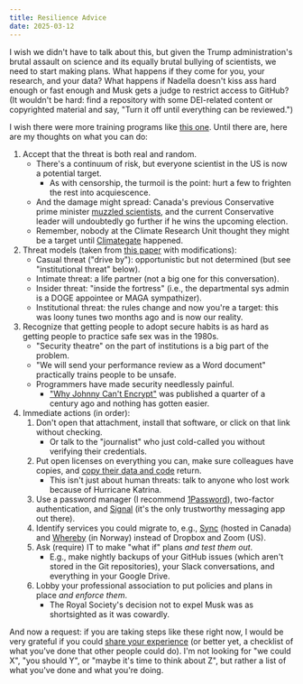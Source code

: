 ```yaml
---
title: Resilience Advice
date: 2025-03-12
---
```


I wish we didn't have to talk about this,
but given the Trump administration's brutal assault on science
and its equally brutal bullying of scientists,
we need to start making plans.
What happens if they come for you, your research, and your data?
What happens if Nadella doesn't kiss ass hard enough or fast enough
and Musk gets a judge to restrict access to GitHub?
(It wouldn't be hard:
find a repository with some DEI-related content or copyrighted material and say,
"Turn it off until everything can be reviewed.")

I wish there were more training programs like [this one][mitchell-ford].
Until there are,
here are my thoughts on what you can do:

1.  Accept that the threat is both real and random.
    -   There's a continuum of risk, but everyone scientist in the US is now a potential target.
        -   As with censorship, the turmoil is the point: hurt a few to frighten the rest into acquiescence.
    -   And the damage might spread:
        Canada's previous Conservative prime minister [muzzled scientists][harper-muzzle],
        and the current Conservative leader will undoubtedly go further if he wins the upcoming election.
    -   Remember, nobody at the Climate Research Unit thought they might be a target until [Climategate][climategate] happened.
1.  Threat models (taken from [this paper][plos] with modifications):
    -   Casual threat ("drive by"): opportunistic but not determined (but see "institutional threat" below).
    -   Intimate threat: a life partner (not a big one for this conversation).
    -   Insider threat: "inside the fortress" (i.e., the departmental sys admin is a DOGE appointee or MAGA sympathizer).
    -   Institutional threat: the rules change and now you're a target: this was loony tunes two months ago and is now our reality.
1.  Recognize that getting people to adopt secure habits is as hard as getting people to practice safe sex was in the 1980s.
    -   "Security theatre" on the part of institutions is a big part of the problem.
    -   "We will send your performance review as a Word document" practically trains people to be unsafe.
    -   Programmers have made security needlessly painful.
        -   ["Why Johnny Can't Encrypt"][johnny] was published a quarter of a century ago and nothing has gotten easier.
1.  Immediate actions (in order):
    1.  Don't open that attachment, install that software, or click on that link without checking.
        -   Or talk to the "journalist" who just cold-called you without verifying their credentials.
    1.  Put open licenses on everything you can, make sure colleagues have copies, and [copy their data and code][sciop] return.
        -   This isn't just about human threats: talk to anyone who lost work because of Hurricane Katrina.
    1.  Use a password manager (I recommend [1Password][1password]),
        two-factor authentication,
        and [Signal][signal] (it's the only trustworthy messaging app out there).
    1.  Identify services you could migrate to,
        e.g., [Sync][sync] (hosted in Canada) and [Whereby][whereby] (in Norway) instead of Dropbox and Zoom (US).
    1.  Ask (require) IT to make "what if" plans *and test them out*.
        -   E.g., make nightly backups of your GitHub issues (which aren't stored in the Git repositories),
	    your Slack conversations,
	    and everything in your Google Drive.
    1.  Lobby your professional association to put policies and plans in place *and enforce them*.
        -   The Royal Society's decision not to expel Musk was as shortsighted as it was cowardly.

And now a request:
if you are taking steps like these right now,
I would be very grateful if you could [share your experience][email]
(or better yet, a checklist of what you've done that other people could do).
I'm not looking for "we could X", "you should Y", or "maybe it's time to think about Z",
but rather a list of what you've done and what you're doing.

[1password]: https://1password.com/
[climategate]: https://en.wikipedia.org/wiki/Climatic_Research_Unit_email_controversy
[email]: mailto:gvwilson@third-bit.com
[harper-muzzle]: https://www.cbc.ca/news/health/second-opinion-scientists-muzzled-1.4588913
[johnny]: https://dl.acm.org/doi/10.5555/1251421.1251435
[mitchell-ford]: https://www.fordfoundation.org/work/learning/learning-reflections/keeping-those-on-the-front-lines-of-change-safe-five-years-of-the-ford-foundation-grantee-safety-program/
[plos]: https://journals.plos.org/ploscompbiol/article?id=10.1371/journal.pcbi.1008563
[sciop]: https://sciop.net/datasets/
[signal]: https://signal.org/
[sync]: https://www.sync.com/
[whereby]: https://whereby.com/

